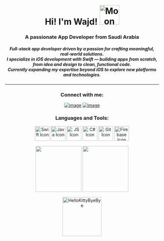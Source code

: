 <h1 align="center"> Hi! I'm Wajd! <img height="40" <a href="https://emoji.gg/emoji/7745-moon"><img src="https://cdn3.emoji.gg/emojis/7745-moon.gif" width="64px" height="64px" alt="Moon"></a></h1>
<h3 align="center">A passionate App Developer from Saudi Arabia</h3>

<h5 align="center">
  Full-stack app developer driven by a passion for crafting meaningful, real-world solutions.<br>
  I specialize in iOS development with Swift — building apps from scratch, from idea and design to clean, functional code.<br>
  Currently expanding my expertise beyond iOS to explore new platforms and technologies.
</h5>

***

<h3 align="center">Connect with me:</h3>
<div align="center">

[![image](https://img.shields.io/badge/LinkedIn-ff69b4?style=for-the-badge&logo=linkedin&logoColor=white)](https://www.linkedin.com/in/wajd-abdullah-382b071a4?utm_source=share&utm_campaign=share_via&utm_content=profile&utm_medium=ios_app)
[![image](https://img.shields.io/badge/Gmail-ff69b4?style=for-the-badge&logo=gmail&logoColor=white)](mailto:wajdmanssur@gmail.com)
  
</div>

<h3 align="center">Languages and Tools:</h3>

<p align="center">
  <img src="https://skills.syvixor.com/api/icons?i=swift" width="48" alt="Swift Icon">
  <img src="https://skills.syvixor.com/api/icons?i=java" width="48" alt="Java Icon">
  <img src="https://skills.syvixor.com/api/icons?i=javascript" width="48" alt="JS Icon">
  <img src="https://skills.syvixor.com/api/icons?i=csharp" width="48" alt="C# Icon">
  <img src="https://skills.syvixor.com/api/icons?i=git" width="48" alt="Git Icon">
  <img src="https://skills.syvixor.com/api/icons?i=firebase" width="48" alt="Firebase Icon">
</p>




<p align= "center">
  <img height= "150" src="https://github-readme-stats.vercel.app/api?username=WajdAlmansor&theme=react&show_icons=true&include_all_commits=true" />
  <img height= "150" src="https://github-readme-stats.vercel.app/api/top-langs/?username=WajdAlmansor&theme=react&layout=compact" />
</p>

<p align= "center">
  <a href="https://cdn3.emoji.gg/emojis/9259-pawbye.gif"><img src="https://cdn3.emoji.gg/emojis/9259-pawbye.gif" width="128px" height="128px" alt="HelloKittyByeBye"></a>
</p>
